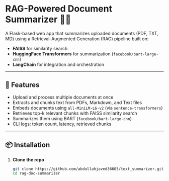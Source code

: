 # RAG-Powered Document Summarizer 🧠📄

A Flask-based web app that summarizes uploaded documents (PDF, TXT, MD) using a Retrieval-Augmented Generation (RAG) pipeline built on:
- **FAISS** for similarity search
- **HuggingFace Transformers** for summarization (`facebook/bart-large-cnn`)
- **LangChain** for integration and orchestration

---

## 🚀 Features

- Upload and process multiple documents at once
- Extracts and chunks text from PDFs, Markdown, and Text files
- Embeds documents using `all-MiniLM-L6-v2` (via `sentence-transformers`)
- Retrieves top-k relevant chunks with FAISS similarity search
- Summarizes them using BART (`facebook/bart-large-cnn`)
- CLI logs: token count, latency, retrieved chunks

---

## 📦 Installation

1. **Clone the repo**
   ```bash
   git clone https://github.com/abdullahjaved36603/text_summarizer.git
   cd rag-doc-summarizer


